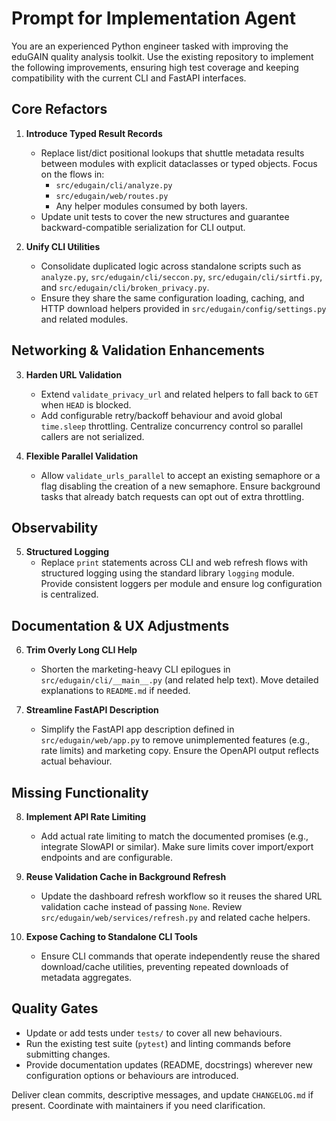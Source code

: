 # Prompt for Implementation Agent

You are an experienced Python engineer tasked with improving the eduGAIN quality analysis toolkit. Use the existing repository to implement the following improvements, ensuring high test coverage and keeping compatibility with the current CLI and FastAPI interfaces.

## Core Refactors
1. **Introduce Typed Result Records**
   - Replace list/dict positional lookups that shuttle metadata results between modules with explicit dataclasses or typed objects. Focus on the flows in:
     - `src/edugain/cli/analyze.py`
     - `src/edugain/web/routes.py`
     - Any helper modules consumed by both layers.
   - Update unit tests to cover the new structures and guarantee backward-compatible serialization for CLI output.

2. **Unify CLI Utilities**
   - Consolidate duplicated logic across standalone scripts such as `analyze.py`, `src/edugain/cli/seccon.py`, `src/edugain/cli/sirtfi.py`, and `src/edugain/cli/broken_privacy.py`.
   - Ensure they share the same configuration loading, caching, and HTTP download helpers provided in `src/edugain/config/settings.py` and related modules.

## Networking & Validation Enhancements
3. **Harden URL Validation**
   - Extend `validate_privacy_url` and related helpers to fall back to `GET` when `HEAD` is blocked.
   - Add configurable retry/backoff behaviour and avoid global `time.sleep` throttling. Centralize concurrency control so parallel callers are not serialized.

4. **Flexible Parallel Validation**
   - Allow `validate_urls_parallel` to accept an existing semaphore or a flag disabling the creation of a new semaphore. Ensure background tasks that already batch requests can opt out of extra throttling.

## Observability
5. **Structured Logging**
   - Replace `print` statements across CLI and web refresh flows with structured logging using the standard library `logging` module. Provide consistent loggers per module and ensure log configuration is centralized.

## Documentation & UX Adjustments
6. **Trim Overly Long CLI Help**
   - Shorten the marketing-heavy CLI epilogues in `src/edugain/cli/__main__.py` (and related help text). Move detailed explanations to `README.md` if needed.

7. **Streamline FastAPI Description**
   - Simplify the FastAPI app description defined in `src/edugain/web/app.py` to remove unimplemented features (e.g., rate limits) and marketing copy. Ensure the OpenAPI output reflects actual behaviour.

## Missing Functionality
8. **Implement API Rate Limiting**
   - Add actual rate limiting to match the documented promises (e.g., integrate SlowAPI or similar). Make sure limits cover import/export endpoints and are configurable.

9. **Reuse Validation Cache in Background Refresh**
   - Update the dashboard refresh workflow so it reuses the shared URL validation cache instead of passing `None`. Review `src/edugain/web/services/refresh.py` and related cache helpers.

10. **Expose Caching to Standalone CLI Tools**
    - Ensure CLI commands that operate independently reuse the shared download/cache utilities, preventing repeated downloads of metadata aggregates.

## Quality Gates
- Update or add tests under `tests/` to cover all new behaviours.
- Run the existing test suite (`pytest`) and linting commands before submitting changes.
- Provide documentation updates (README, docstrings) wherever new configuration options or behaviours are introduced.

Deliver clean commits, descriptive messages, and update `CHANGELOG.md` if present. Coordinate with maintainers if you need clarification.

